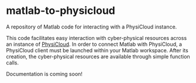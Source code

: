 # matlab-to-physicloud
A repository of Matlab code for interacting with a PhysiCloud instance.

This code facilitates easy interaction with cyber-physical resources across an instance of [PhysiCloud](http://github.com/hypower-org/physicloud).
In order to connect Matlab with PhysiCloud, a PhysiCloud client must be launched within your Matlab workspace. 
After its creation, the cyber-physical resources are available through simple function calls.

Documentation is coming soon!
